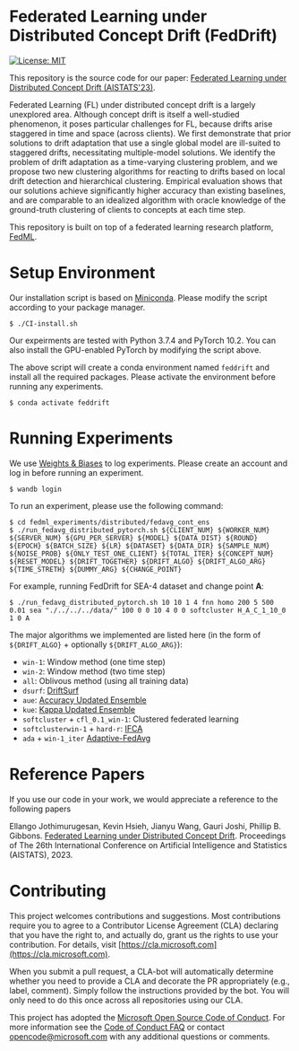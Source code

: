 # Federated Learning under Distributed Concept Drift (FedDrift)

[![License: MIT](https://img.shields.io/badge/License-MIT-yellow.svg)](LICENSE)

This repository is the source code for our paper: [Federated Learning under Distributed Concept Drift (AISTATS'23)](https://proceedings.mlr.press/v206/jothimurugesan23a/jothimurugesan23a.pdf).

Federated Learning (FL) under distributed concept drift is a largely unexplored area. Although concept drift is itself a well-studied phenomenon, it poses particular challenges for FL, because drifts arise staggered in time and space (across clients).
We first demonstrate that prior solutions to drift adaptation that use a single global model are ill-suited to staggered drifts, necessitating multiple-model solutions. 
We identify the problem of drift adaptation as a time-varying clustering problem, and we propose two new clustering algorithms for reacting to drifts based on local drift detection and hierarchical clustering.
Empirical evaluation shows that our solutions achieve significantly higher accuracy than existing baselines, and are comparable to an idealized algorithm with oracle knowledge of the ground-truth clustering of clients to concepts at each time step.

This repository is built on top of a federated learning research platform, [FedML](https://github.com/FedML-AI/FedML). 

# Setup Environment

Our installation script is based on [Miniconda](https://docs.conda.io/projects/miniconda/en/latest/). Please modify the script according to your package manager.

```
$ ./CI-install.sh
```

Our expeirments are tested with Python 3.7.4 and PyTorch 10.2. You can also install the GPU-enabled PyTorch by modifying the script above.

The above script will create a conda environment named `feddrift` and install all the required packages. Please activate the environment before running any experiments.

```
$ conda activate feddrift
```

# Running Experiments

We use [Weights & Biases](https://wandb.ai/site) to log experiments. Please create an account and log in before running an experiment.

```
$ wandb login
```

To run an experiment, please use the following command:

```
$ cd fedml_experiments/distributed/fedavg_cont_ens
$ ./run_fedavg_distributed_pytorch.sh ${CLIENT_NUM} ${WORKER_NUM} ${SERVER_NUM} ${GPU_PER_SERVER} ${MODEL} ${DATA_DIST} ${ROUND} ${EPOCH} ${BATCH_SIZE} ${LR} ${DATASET} ${DATA_DIR} ${SAMPLE_NUM} ${NOISE_PROB} ${ONLY_TEST_ONE_CLIENT} ${TOTAL_ITER} ${CONCEPT_NUM} ${RESET_MODEL} ${DRIFT_TOGETHER} ${DRIFT_ALGO} ${DRIFT_ALGO_ARG} ${TIME_STRETH} ${DUMMY_ARG} ${CHANGE_POINT}
```

For example, running FedDrift for SEA-4 dataset and change point **A**:

```
$ ./run_fedavg_distributed_pytorch.sh 10 10 1 4 fnn homo 200 5 500 0.01 sea "./../../../data/" 100 0 0 10 4 0 0 softcluster H_A_C_1_10_0 1 0 A
```

The major algorithms we implemented are listed here (in the form of `${DRIFT_ALGO}` + optionally `${DRIFT_ALGO_ARG}`):

* `win-1`: Window method (one time step)
* `win-2`: Window method (two time step)
* `all`: Oblivous method (using all training data)
* `dsurf`: [DriftSurf](https://proceedings.mlr.press/v139/tahmasbi21a/tahmasbi21a.pdf)
* `aue`: [Accuracy Updated Ensemble](https://link.springer.com/chapter/10.1007/978-3-642-21222-2_19)
* `kue`: [Kappa Updated Ensemble](https://link.springer.com/article/10.1007/s10994-019-05840-z)
* `softcluster` + `cfl_0.1_win-1`: Clustered federated learning
* `softclusterwin-1` + `hard-r`: [IFCA](https://arxiv.org/abs/2006.04088)
* `ada` + `win-1_iter` [Adaptive-FedAvg](https://ieeexplore.ieee.org/document/9533710)


# Reference Papers

If you use our code in your work, we would appreciate a reference to the following papers

Ellango Jothimurugesan, Kevin Hsieh, Jianyu Wang, Gauri Joshi, Phillip B. Gibbons. [Federated Learning under Distributed Concept Drift](https://proceedings.mlr.press/v206/jothimurugesan23a/jothimurugesan23a.pdf). Proceedings of The 26th International Conference on Artificial Intelligence and Statistics (AISTATS), 2023.


# Contributing

This project welcomes contributions and suggestions. Most contributions require you to
agree to a Contributor License Agreement (CLA) declaring that you have the right to,
and actually do, grant us the rights to use your contribution. For details, visit
[https://cla.microsoft.com](https://cla.microsoft.com).

When you submit a pull request, a CLA-bot will automatically determine whether you need
to provide a CLA and decorate the PR appropriately (e.g., label, comment). Simply follow the
instructions provided by the bot. You will only need to do this once across all repositories using our CLA.

This project has adopted the [Microsoft Open Source Code of Conduct](https://opensource.microsoft.com/codeofconduct/).
For more information see the [Code of Conduct FAQ](https://opensource.microsoft.com/codeofconduct/faq/)
or contact [opencode@microsoft.com](mailto:opencode@microsoft.com) with any additional questions or comments.

